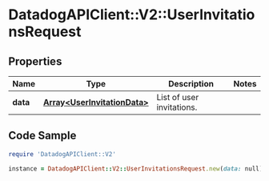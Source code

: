 # DatadogAPIClient::V2::UserInvitationsRequest

## Properties

Name | Type | Description | Notes
------------ | ------------- | ------------- | -------------
**data** | [**Array&lt;UserInvitationData&gt;**](UserInvitationData.md) | List of user invitations. | 

## Code Sample

```ruby
require 'DatadogAPIClient::V2'

instance = DatadogAPIClient::V2::UserInvitationsRequest.new(data: null)
```


